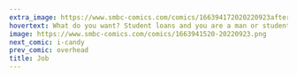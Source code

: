 ```yaml
---
extra_image: https://www.smbc-comics.com/comics/166394172020220923after.png
hovertext: What do you want? Student loans and you are a man or student loans paid off and you are the bad end of a horse?
image: https://www.smbc-comics.com/comics/1663941520-20220923.png
next_comic: i-candy
prev_comic: overhead
title: Job
---
```



